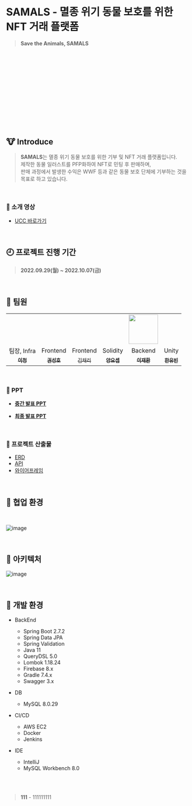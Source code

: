 #  SAMALS - 멸종 위기 동물 보호를 위한 NFT 거래 플랫폼
> **Save the Animals, SAMALS**


<br><br><br><br><br><br><br><br><br><br><br><br>

## 🐮 **Introduce**

> **SAMALS**는 멸종 위기 동물 보호를 위한 기부 및 NFT 거래 플랫폼입니다.<br>
>  제작한 동물 일러스트를 PFP화하여 NFT로 민팅 후 판매하며, <br>
>  판매 과정에서 발생한 수익은 WWF 등과 같은 동물 보호 단체에 기부하는 것을 목표로 하고 있습니다.

<br>

### 🎥 소개 영상

- [UCC 바로가기]()

<br>
  

## 🕘 **프로젝트 진행 기간**

> **2022.09.29(월) ~ 2022.10.07(금)**

<br>


## 🐧 **팀원**
<table>
 <tr>
    <td align="center"><a href=""><img src="" alt=""></td>
    <td align="center"><a href=""><img src="" alt=""></td>
    <td align="center"><a href=""><img src=""  alt=""></td>
    <td align="center"><a href=""><img src="" alt=""></td>
    <td align="center"><a href="https://github.com/Jaehwany"><img src="https://avatars.githubusercontent.com/Jaehwany" width="80px;" alt=""></td>
    <td align="center"><a href=""><img src="" alt=""></td>
  </tr>
  <tr>
    <td align="center">팀장, Infra</td>
    <td align="center">Frontend</td>
    <td align="center">Frontend</td>
    <td align="center">Solidity</td>
    <td align="center">Backend</td>
    <td align="center">Unity</td>
  </tr>
     <tr>
    <td align="center"><a href="https://github.com/"><sub><b>이청</b></td>
    <td align="center"><a href="https://github.com/"><sub><b>권성호</b></td>
    <td align="center"><a href="https://github.com/"><sub>김채리</b></td>
    <td align="center"><a href="https://github.com/"><sub><b>양요셉</b></td>
    <td align="center"><a href="https://github.com/Jaehwany"><sub><b>이재환</b></td>
    <td align="center"><a href="https://github.com/"><sub><b>한유빈</b></td>
  </tr>

</table>
     
<br>     

### 📍 PPT

- **[중간 발표 PPT]()**

- **[최종 발표 PPT]()**

<br>

### 🧾 프로젝트 산출물

- [ERD]()
- [API]()
- [와이어프레임]()

<br>   
     
## 🏴 **협업 환경**

<br>

![image](https://user-images.githubusercontent.com/97875998/186790445-ba6f2fe5-2aea-43fb-b7e6-bbbb1ce1b611.png)

<br>

## 🏴 아키텍처


![image]()
     
<br>   

## 🏴 개발 환경

- BackEnd

   - Spring Boot 2.7.2
   - Spring Data JPA
   - Spring Validation
   - Java 11
   - QueryDSL 5.0
   - Lombok 1.18.24
   - Firebase 8.x
   - Gradle 7.4.x
   - Swagger 3.x

- DB

   - MySQL 8.0.29 

- CI/CD

   - AWS EC2
   - Docker
   - Jenkins

- IDE
   - IntelliJ
   - MySQL Workbench 8.0

<br>

 
  

</br>

> **111** - 111111111


